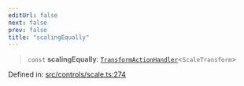 ```yaml
---
editUrl: false
next: false
prev: false
title: "scalingEqually"
---
```


> `const` **scalingEqually**: [`TransformActionHandler`](/api/type-aliases/transformactionhandler/)\<`ScaleTransform`\>

Defined in: [src/controls/scale.ts:274](https://github.com/fabricjs/fabric.js/blob/977f797255d8c56b5b68360b0d45bed33697d2e8/src/controls/scale.ts#L274)
